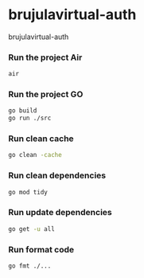 # brujulavirtual-auth
brujulavirtual-auth

### Run the project Air
```bash
air
```

### Run the project GO
```bash
go build
go run ./src
```

### Run clean cache
```bash
go clean -cache
```

### Run clean dependencies
```bash
go mod tidy
```

### Run update dependencies
```bash
go get -u all
```

### Run format code
```bash
go fmt ./...
```






